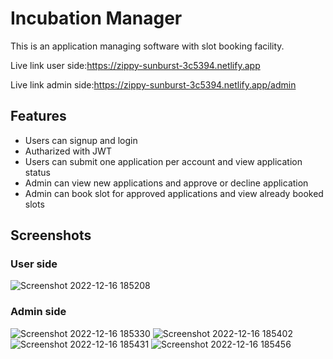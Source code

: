 
# Incubation Manager

This is an application managing software with slot booking facility.

Live link user side:https://zippy-sunburst-3c5394.netlify.app

Live link admin side:https://zippy-sunburst-3c5394.netlify.app/admin




## Features

- Users can signup and login
- Autharized with JWT
- Users can submit one application per account and view application status
- Admin can view new applications and approve or decline application
- Admin can book slot for approved applications and view already booked slots

## Screenshots
### User side
![Screenshot 2022-12-16 185208](https://user-images.githubusercontent.com/93077669/208108584-ef606bc0-bc3a-4d3a-a92a-3cb765206153.png)
### Admin side
![Screenshot 2022-12-16 185330](https://user-images.githubusercontent.com/93077669/208108589-2ab6f6a6-ce1e-4b02-b5b6-63c39788e6f9.png)
![Screenshot 2022-12-16 185402](https://user-images.githubusercontent.com/93077669/208108591-49131625-040b-4c6b-b54e-9f33c10d355d.png)
![Screenshot 2022-12-16 185431](https://user-images.githubusercontent.com/93077669/208108592-d65450d3-73f9-4e36-a8cd-3663109c95c8.png)
![Screenshot 2022-12-16 185456](https://user-images.githubusercontent.com/93077669/208108595-fc3a4cd0-5e5d-4719-9cdc-5d4ad39892cd.png)
